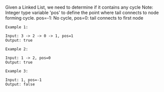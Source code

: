 Given a Linked List, we need to determine if it contains any cycle
Note: Integer type variable 'pos' to define the point where tail connects to node forming cycle. pos=-1: No cycle, pos=0: tail connects to first node

```
Example 1:

Input: 3 -> 2 -> 0 -> 1, pos=1
Output: true

Example 2:

Input: 1 -> 2, pos=0
Output: true

Example 3: 

Input: 1, pos=-1
Output: false
```
